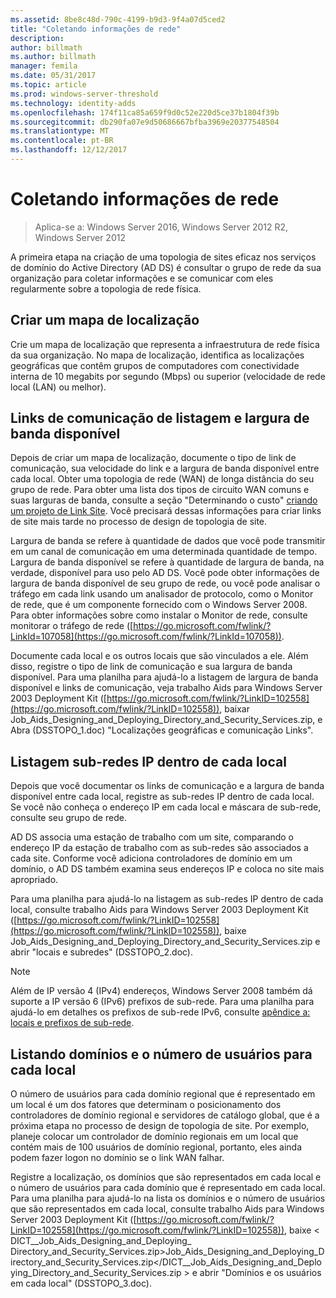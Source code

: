 ```yaml
---
ms.assetid: 8be8c48d-790c-4199-b9d3-9f4a07d5ced2
title: "Coletando informações de rede"
description: 
author: billmath
ms.author: billmath
manager: femila
ms.date: 05/31/2017
ms.topic: article
ms.prod: windows-server-threshold
ms.technology: identity-adds
ms.openlocfilehash: 174f11ca85a659f9d0c52e220d5ce37b1804f39b
ms.sourcegitcommit: db290fa07e9d50686667bfba3969e20377548504
ms.translationtype: MT
ms.contentlocale: pt-BR
ms.lasthandoff: 12/12/2017
---
```

# <a name="collecting-network-information"></a>Coletando informações de rede

>Aplica-se a: Windows Server 2016, Windows Server 2012 R2, Windows Server 2012

A primeira etapa na criação de uma topologia de sites eficaz nos serviços de domínio do Active Directory (AD DS) é consultar o grupo de rede da sua organização para coletar informações e se comunicar com eles regularmente sobre a topologia de rede física.  
  
## <a name="creating-a-location-map"></a>Criar um mapa de localização  
Crie um mapa de localização que representa a infraestrutura de rede física da sua organização. No mapa de localização, identifica as localizações geográficas que contêm grupos de computadores com conectividade interna de 10 megabits por segundo (Mbps) ou superior (velocidade de rede local (LAN) ou melhor).  
  
## <a name="listing-communication-links-and-available-bandwidth"></a>Links de comunicação de listagem e largura de banda disponível  
Depois de criar um mapa de localização, documente o tipo de link de comunicação, sua velocidade do link e a largura de banda disponível entre cada local. Obter uma topologia de rede (WAN) de longa distância do seu grupo de rede. Para obter uma lista dos tipos de circuito WAN comuns e suas larguras de banda, consulte a seção "Determinando o custo" [criando um projeto de Link Site](../../ad-ds/plan/Creating-a-Site-Link-Design.md). Você precisará dessas informações para criar links de site mais tarde no processo de design de topologia de site.  
  
Largura de banda se refere à quantidade de dados que você pode transmitir em um canal de comunicação em uma determinada quantidade de tempo. Largura de banda disponível se refere à quantidade de largura de banda, na verdade, disponível para uso pelo AD DS. Você pode obter informações de largura de banda disponível de seu grupo de rede, ou você pode analisar o tráfego em cada link usando um analisador de protocolo, como o Monitor de rede, que é um componente fornecido com o Windows Server 2008. Para obter informações sobre como instalar o Monitor de rede, consulte monitorar o tráfego de rede ([https://go.microsoft.com/fwlink/?LinkId=107058](https://go.microsoft.com/fwlink/?LinkId=107058)).  
  
Documente cada local e os outros locais que são vinculados a ele. Além disso, registre o tipo de link de comunicação e sua largura de banda disponível. Para uma planilha para ajudá-lo a listagem de largura de banda disponível e links de comunicação, veja trabalho Aids para Windows Server 2003 Deployment Kit ([https://go.microsoft.com/fwlink/?LinkID=102558](https://go.microsoft.com/fwlink/?LinkID=102558)), baixar Job_Aids_Designing_and_Deploying_Directory_and_Security_Services.zip, e Abra (DSSTOPO_1.doc) "Localizações geográficas e comunicação Links".  
  
## <a name="listing-ip-subnets-within-each-location"></a>Listagem sub-redes IP dentro de cada local  
Depois que você documentar os links de comunicação e a largura de banda disponível entre cada local, registre as sub-redes IP dentro de cada local. Se você não conheça o endereço IP em cada local e máscara de sub-rede, consulte seu grupo de rede.  
  
AD DS associa uma estação de trabalho com um site, comparando o endereço IP da estação de trabalho com as sub-redes são associados a cada site. Conforme você adiciona controladores de domínio em um domínio, o AD DS também examina seus endereços IP e coloca no site mais apropriado.  
  
Para uma planilha para ajudá-lo na listagem as sub-redes IP dentro de cada local, consulte trabalho Aids para Windows Server 2003 Deployment Kit ([https://go.microsoft.com/fwlink/?LinkID=102558](https://go.microsoft.com/fwlink/?LinkID=102558)), baixe Job_Aids_Designing_and_Deploying_Directory_and_Security_Services.zip e abrir "locais e subredes" (DSSTOPO_2.doc).  
  
> [!NOTE]  
> Além de IP versão 4 (IPv4) endereços, Windows Server 2008 também dá suporte a IP versão 6 (IPv6) prefixos de sub-rede. Para uma planilha para ajudá-lo em detalhes os prefixos de sub-rede IPv6, consulte [apêndice a: locais e prefixos de sub-rede](../../ad-ds/plan/Appendix-A--Locations-and-Subnet-Prefixes.md).  
  
## <a name="listing-domains-and-number-of-users-for-each-location"></a>Listando domínios e o número de usuários para cada local  
O número de usuários para cada domínio regional que é representado em um local é um dos fatores que determinam o posicionamento dos controladores de domínio regional e servidores de catálogo global, que é a próxima etapa no processo de design de topologia de site. Por exemplo, planeje colocar um controlador de domínio regionais em um local que contém mais de 100 usuários de domínio regional, portanto, eles ainda podem fazer logon no domínio se o link WAN falhar.  
  
Registre a localização, os domínios que são representados em cada local e o número de usuários para cada domínio que é representado em cada local. Para uma planilha para ajudá-lo na lista os domínios e o número de usuários que são representados em cada local, consulte trabalho Aids para Windows Server 2003 Deployment Kit ([https://go.microsoft.com/fwlink/?LinkID=102558](https://go.microsoft.com/fwlink/?LinkID=102558)), baixe < DICT__Job_Aids_Designing_and_Deploying_ Directory_and_Security_Services.zip>Job_Aids_Designing_and_Deploying_Directory_and_Security_Services.zip</DICT__Job_Aids_Designing_and_Deploying_Directory_and_Security_Services.zip > e abrir "Domínios e os usuários em cada local" (DSSTOPO_3.doc).  
  


